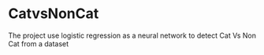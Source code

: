 # CatvsNonCat
The project use logistic regression as a neural network to detect Cat Vs Non Cat from a dataset
